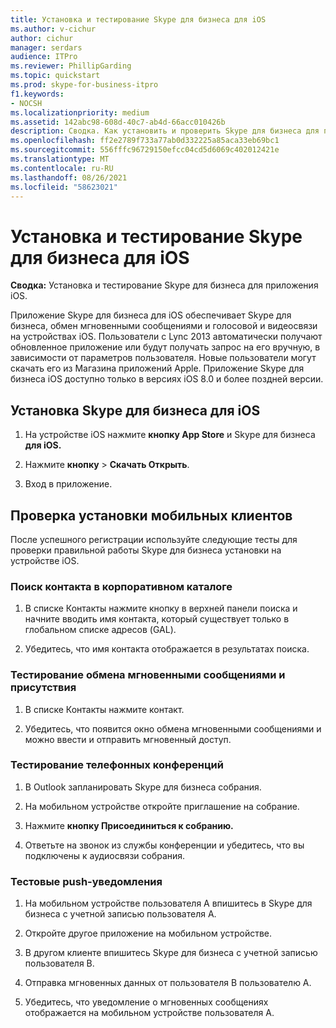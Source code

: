 ```yaml
---
title: Установка и тестирование Skype для бизнеса для iOS
ms.author: v-cichur
author: cichur
manager: serdars
audience: ITPro
ms.reviewer: PhillipGarding
ms.topic: quickstart
ms.prod: skype-for-business-itpro
f1.keywords:
- NOCSH
ms.localizationpriority: medium
ms.assetid: 142abc98-608d-40c7-ab4d-66acc010426b
description: Сводка. Как установить и проверить Skype для бизнеса для приложения iOS.
ms.openlocfilehash: ff2e2789f733a77ab0d332225a85aca33eb69bc1
ms.sourcegitcommit: 556fffc96729150efcc04cd5d6069c402012421e
ms.translationtype: MT
ms.contentlocale: ru-RU
ms.lasthandoff: 08/26/2021
ms.locfileid: "58623021"
---
```

# <a name="install-and-test-skype-for-business-for-ios"></a>Установка и тестирование Skype для бизнеса для iOS
 
**Сводка:** Установка и тестирование Skype для бизнеса для приложения iOS.
  
Приложение Skype для бизнеса для iOS обеспечивает Skype для бизнеса, обмен мгновенными сообщениями и голосовой и видеосвязи на устройствах iOS. Пользователи с Lync 2013 автоматически получают обновленное приложение или будут получать запрос на его вручную, в зависимости от параметров пользователя. Новые пользователи могут скачать его из Магазина приложений Apple. Приложение Skype для бизнеса iOS доступно только в версиях iOS 8.0 и более поздней версии.
  
## <a name="installing-skype-for-business-for-ios"></a>Установка Skype для бизнеса для iOS

1. На устройстве iOS нажмите **кнопку App Store** и Skype для бизнеса **для iOS.**
    
2. Нажмите **кнопку**  >  **Скачать Открыть**. 
    
3. Вход в приложение.
    
## <a name="verifying-mobile-client-installation"></a>Проверка установки мобильных клиентов

После успешного регистрации используйте следующие тесты для проверки правильной работы Skype для бизнеса установки на устройстве iOS. 
  
### <a name="search-for-a-contact-in-the-corporate-directory"></a>Поиск контакта в корпоративном каталоге

1. В списке Контакты нажмите кнопку в верхней панели поиска и начните вводить имя контакта, который существует только в глобальном списке адресов (GAL). 
    
2. Убедитесь, что имя контакта отображается в результатах поиска. 
    
### <a name="test-instant-messaging-and-presence"></a>Тестирование обмена мгновенными сообщениями и присутствия

1. В списке Контакты нажмите контакт. 
    
2. Убедитесь, что появится окно обмена мгновенными сообщениями и можно ввести и отправить мгновенный доступ. 
    
### <a name="test-dial-out-conferencing"></a>Тестирование телефонных конференций

1. В Outlook запланировать Skype для бизнеса собрания. 
    
2. На мобильном устройстве откройте приглашение на собрание. 
    
3. Нажмите **кнопку Присоединиться к собранию.**
    
4. Ответьте на звонок из службы конференции и убедитесь, что вы подключены к аудиосвязи собрания. 
    
### <a name="test-push-notifications"></a>Тестовые push-уведомления

1. На мобильном устройстве пользователя A впишитесь в Skype для бизнеса с учетной записью пользователя A. 
    
2. Откройте другое приложение на мобильном устройстве. 
    
3. В другом клиенте впишитесь Skype для бизнеса с учетной записью пользователя B. 
    
4. Отправка мгновенных данных от пользователя B пользователю A. 
    
5. Убедитесь, что уведомление о мгновенных сообщениях отображается на мобильном устройстве пользователя A. 
    

